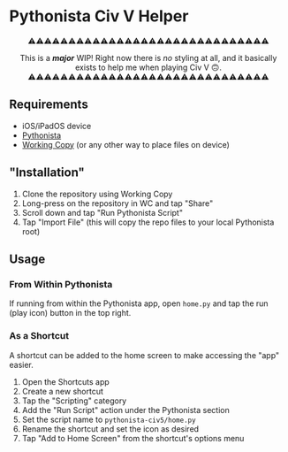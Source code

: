 # Pythonista Civ V Helper

<div align="center">
⚠️⚠️⚠️⚠️⚠️⚠️⚠️⚠️⚠️⚠️⚠️⚠️⚠️⚠️⚠️⚠️⚠️⚠️⚠️⚠️⚠️⚠️⚠️⚠️⚠️⚠️⚠️⚠️⚠️⚠️

This is a **_major_** WIP! Right now there is _no_ styling at all, and it basically exists to help me when playing Civ V 🙃.
⚠️⚠️⚠️⚠️⚠️⚠️⚠️⚠️⚠️⚠️⚠️⚠️⚠️⚠️⚠️⚠️⚠️⚠️⚠️⚠️⚠️⚠️⚠️⚠️⚠️⚠️⚠️⚠️⚠️⚠️

</div>

## Requirements

- iOS/iPadOS device
- [Pythonista](http://omz-software.com/pythonista/)
- [Working Copy](https://workingcopy.app/) (or any other way to place files on device)

## "Installation"

1. Clone the repository using Working Copy
2. Long-press on the repository in WC and tap "Share"
3. Scroll down and tap "Run Pythonista Script"
4. Tap "Import File" (this will copy the repo files to your local Pythonista root)

## Usage

### From Within Pythonista

If running from within the Pythonista app, open `home.py` and tap the run (play icon) button in the top right.

### As a Shortcut

A shortcut can be added to the home screen to make accessing the "app" easier.

1. Open the Shortcuts app
2. Create a new shortcut
3. Tap the "Scripting" category
4. Add the "Run Script" action under the Pythonista section
5. Set the script name to `pythonista-civ5/home.py`
6. Rename the shortcut and set the icon as desired
7. Tap "Add to Home Screen" from the shortcut's options menu
